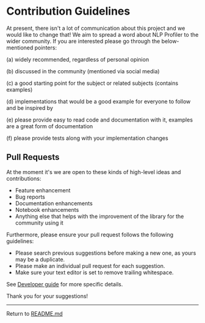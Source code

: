 # Contribution Guidelines

At present, there isn't a lot of communication about this project and we would like to change that! We aim to spread a word about NLP Profiler to the wider community. If you are interested please go through the below-mentioned pointers:

(a) widely recommended, regardless of personal opinion

(b) discussed in the community (mentioned via social media)

(c) a good starting point for the subject or related subjects (contains examples)

(d) implementations that would be a good example for everyone to follow and be inspired by

(e) please provide easy to read code and documentation with it, examples are a great form of documentation

(f) please provide tests along with your implementation changes


## Pull Requests 

At the moment it's we are open to these kinds of high-level ideas and contributions:

- Feature enhancement
- Bug reports
- Documentation enhancements
- Notebook enhancements
- Anything else that helps with the improvement of the library for the community using it

Furthermore, please ensure your pull request follows the following guidelines:

* Please search previous suggestions before making a new one, as yours may be a duplicate.
* Please make an individual pull request for each suggestion.
* Make sure your text editor is set to remove trailing whitespace.

See [Developer guide](#developer-guide.md) for more specific details.

Thank you for your suggestions!

---

Return to [README.md](README.md)
